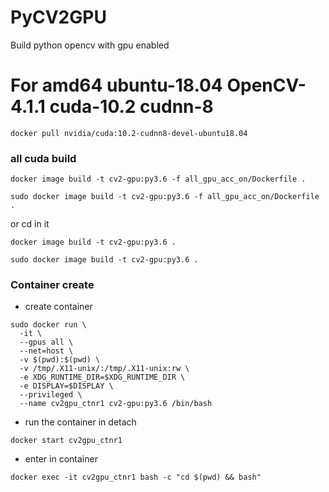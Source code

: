 # PyCV2GPU

Build python opencv with gpu enabled

# For amd64 ubuntu-18.04 OpenCV-4.1.1 cuda-10.2 cudnn-8

```shell
docker pull nvidia/cuda:10.2-cudnn8-devel-ubuntu18.04
```

[//]: # (### only cuda optical flow)

[//]: # (```shell)

[//]: # (docker image build -t cv2-gpu:py3.6 -f amd64_ub18_cv4.1.1_cuda10.2_cudnn8/Dockerfile .)

[//]: # (```)

[//]: # (or cd in it)

[//]: # (```shell)

[//]: # (docker image build -t cv2-gpu:py3.6 .)

[//]: # (```)

### all cuda build

```shell
docker image build -t cv2-gpu:py3.6 -f all_gpu_acc_on/Dockerfile .
```

```shell
sudo docker image build -t cv2-gpu:py3.6 -f all_gpu_acc_on/Dockerfile .
```

or cd in it

```shell
docker image build -t cv2-gpu:py3.6 .
```

```shell
sudo docker image build -t cv2-gpu:py3.6 .
```

### Container create

- create container

```shell
sudo docker run \
  -it \
  --gpus all \
  --net=host \
  -v $(pwd):$(pwd) \
  -v /tmp/.X11-unix/:/tmp/.X11-unix:rw \
  -e XDG_RUNTIME_DIR=$XDG_RUNTIME_DIR \
  -e DISPLAY=$DISPLAY \
  --privileged \
  --name cv2gpu_ctnr1 cv2-gpu:py3.6 /bin/bash
```

- run the container in detach

```shell
docker start cv2gpu_ctnr1
```

- enter in container

```shell
docker exec -it cv2gpu_ctnr1 bash -c "cd $(pwd) && bash"
```
